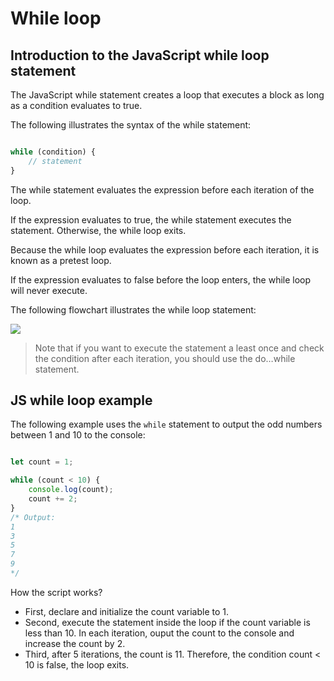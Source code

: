 # While loop

## Introduction to the JavaScript while loop statement

The JavaScript while statement creates a loop that executes a block as long as a condition evaluates to true.

The following illustrates the syntax of the while statement:

```js

while (condition) {
    // statement
}

```

The while statement evaluates the expression before each iteration of the loop.

If the expression evaluates to true, the while statement executes the statement. Otherwise, the while loop exits.

Because the while loop evaluates the expression before each iteration, it is known as a pretest loop.

If the expression evaluates to false before the loop enters, the while loop will never execute.

The following flowchart illustrates the while loop statement:

<img src="https://www.javascripttutorial.net/wp-content/uploads/2022/01/javascript-while.svg">

> Note that if you want to execute the statement a least once and check the condition after each iteration, you should use the do…while statement.

## JS while loop example

The following example uses the ```while``` statement to output the odd numbers between 1 and 10 to the console:

```js

let count = 1;

while (count < 10) {
    console.log(count);
    count += 2;
}
/* Output:
1
3
5
7
9
*/

```

How the script works?

- First, declare and initialize the count variable to 1.
- Second, execute the statement inside the loop if the count variable is less than 10. In each iteration, ouput the count to the console and increase the count by 2.
- Third, after 5 iterations, the count is 11. Therefore, the condition count < 10 is false, the loop exits.
